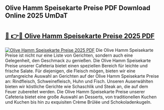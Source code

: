 ## Olive Hamm Speisekarte Preise PDF Download Online 2025 UmDaT

# <h2><a href="http://gc9hzpn.nevu.top/?p=Olive+Hamm+Speisekarte+Preise">🔗 👉🔴 Olive Hamm Speisekarte Preise 2025 PDF</a></h2>

[![Olive Hamm Speisekarte Preise 2025 PDF](https://i.imgur.com/dBaPXMq.png)](http://gc9hzpn.nevu.top/?p=Olive+Hamm+Speisekarte+Preise)
Die Olive Hamm Speisekarte Preise ist nicht nur eine Liste von Gerichten, sondern auch eine Gelegenheit, den Geschmack zu genießen. Die Olive Hamm Speisekarte Preise unserer Cafeteria bietet einen speziellen Bereich für leichte und frische Salate. Für diejenigen, die Fleisch mögen, bieten wir eine umfangreiche Auswahl an Gerichten auf der Olive Hamm Speisekarte Preise an: Rindfleisch, Schweinefleisch, Huhn und Fisch. Unseren Auserwählten bieten wir köstliche Gerichte wie Schaschlik und Steak an, die auf dem Feuer zubereitet werden. Die Olive Hamm Speisekarte Preise unserer Cafeteria bietet eine große Auswahl an Desserts, von traditionellen Kuchen und Kuchen bis hin zu exquisiten Crème Brûlée und Schokoladenkugeln.
